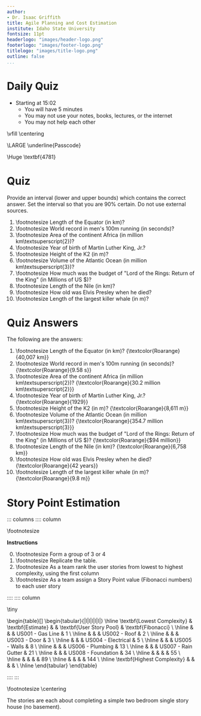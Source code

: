 ```yaml
---
author:
- Dr. Isaac Griffith
title: Agile Planning and Cost Estimation
institute: Idaho State University
fontsize: 11pt
headerlogo: "images/header-logo.png"
footerlogo: "images/footer-logo.png"
titlelogo: "images/title-logo.png"
outline: false
...
```


# Daily Quiz

* Starting at 15:02
  - You will have 5 minutes
  - You may not use your notes, books, lectures, or the internet
  - You may not help each other

\vfill
\centering

\LARGE \underline{Passcode}

\Huge \textbf{4781}

# Quiz

Provide an interval (lower and upper bounds) which contains the correct answer. Set the interval so that you are 90\% certain. Do not use external sources.

1. \footnotesize Length of the Equator (in km)?
2. \footnotesize World record in men's 100m running (in seconds)?
3. \footnotesize Area of the continent Africa (in million km\textsuperscript{2})?
4. \footnotesize Year of birth of Martin Luther King, Jr.?
5. \footnotesize Height of the K2 (in m)?
6. \footnotesize Volume of the Atlantic Ocean (in million km\textsuperscript{3})?
7. \footnotesize How much was the budget of "Lord of the Rings: Return of the King" (in Millions of US \$)?
8. \footnotesize Length of the Nile (in km)?
9. \footnotesize How old was Elvis Presley when he died?
10. \footnotesize Length of the largest killer whale (in m)?  

# Quiz Answers

The following are the answers:

1. \footnotesize Length of the Equator (in km)? {\textcolor{Roarange}{40,007 km}}
2. \footnotesize World record in men's 100m running (in seconds)? {\textcolor{Roarange}{9.58 s}}
3. \footnotesize Area of the continent Africa (in million km\textsuperscript{2})? {\textcolor{Roarange}{30.2 million km\textsuperscript{2}}}
4. \footnotesize Year of birth of Martin Luther King, Jr.? {\textcolor{Roarange}{1929}}
5. \footnotesize Height of the K2 (in m)? {\textcolor{Roarange}{8,611 m}}
6. \footnotesize Volume of the Atlantic Ocean (in million km\textsuperscript{3})? {\textcolor{Roarange}{354.7 million km\textsuperscript{3}}}
7. \footnotesize How much was the budget of "Lord of the Rings: Return of the King" (in Millions of US \$)? {\textcolor{Roarange}{\$94 million}}
8. \footnotesize Length of the Nile (in km)? {\textcolor{Roarange}{6,758 km}}
9. \footnotesize How old was Elvis Presley when he died? {\textcolor{Roarange}{42 years}}
10. \footnotesize Length of the largest killer whale (in m)? {\textcolor{Roarange}{9.8 m}}

# Story Point Estimation

::: columns
:::: column

\footnotesize

**Instructions**

0. \footnotesize Form a group of 3 or 4
1. \footnotesize Replicate the table.
2. \footnotesize As a team rank the user stories from lowest to highest complexity, using the first column
3. \footnotesize As a team assign a Story Point value (Fibonacci numbers) to each user story

::::
:::: column

\tiny

\begin{table}[]
\begin{tabular}{|l|l|l|l|l|}
\hline
\textbf{Lowest Complexity} & \textbf{Estimate} &  & \textbf{User Story Pool} & \textbf{Fibonacci} \\ \hline
                            &  &  & US001 - Gas Line    & 1   \\ \hline
                            &  &  & US002 - Roof        & 2   \\ \hline
                            &  &  & US003 - Door        & 3   \\ \hline
                            &  &  & US004 - Electrical  & 5   \\ \hline
                            &  &  & US005 - Walls       & 8   \\ \hline
                            &  &  & US006 - Plumbing    & 13  \\ \hline
                            &  &  & US007 - Rain Gutter & 21  \\ \hline
                            &  &  & US008 - Foundation  & 34  \\ \hline
                            &  &  &                     & 55  \\ \hline
                            &  &  &                     & 89  \\ \hline
                            &  &  &                     & 144 \\ \hline
\textbf{Highest Complexity} &  &  &                     &     \\ \hline
\end{tabular}
\end{table}

::::
:::

\footnotesize
\centering

The stories are each about completing a simple two bedroom single story house (no basement).
